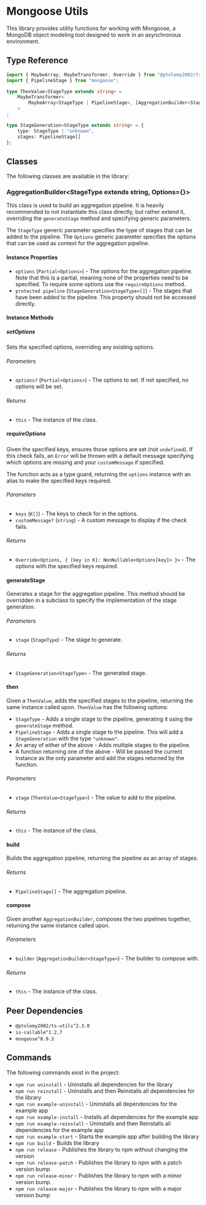 # Mongoose Utils
This library provides utility functions for working with Mongoose, a MongoDB object modeling tool designed to work in an asynchronous environment.

## Type Reference
```typescript
import { MaybeArray, MaybeTransformer, Override } from "@ptolemy2002/ts-utils";
import { PipelineStage } from "mongoose";

type ThenValue<StageType extends string> =
    MaybeTransformer<
        MaybeArray<StageType | PipelineStage>, [AggregationBuilder<StageType>]
    >
;

type StageGeneration<StageType extends string> = {
    type: StageType | "unknown",
    stages: PipelineStage[]
};
```

## Classes
The following classes are available in the library:

### AggregationBuilder<StageType extends string, Options={}>
This class is used to build an aggregation pipeline. It is heavily recommended to not instantiate this class directly, but rather extend it, overriding the `generateStage` method and specifying generic parameters.

The `StageType` generic parameter specifies the type of stages that can be added to the pipeline. The `Options` generic parameter specifies the options that can be used as context for the aggregation pipeline.

#### Instance Properties
- `options` (`Partial<Options>`) - The options for the aggregation pipeline. Note that this is a partial, meaning none of the properties need to be specified. To require some options use the `requireOptions` method.
- `protected pipeline` (`StageGeneration<StageType>[]`) - The stages that have been added to the pipeline. This property should not be accessed directly.

#### Instance Methods
##### setOptions
Sets the specified options, overriding any existing options.

###### Parameters
- `options?` (`Partial<Options>`) - The options to set. If not specified, no options will be set.

###### Returns
- `this` - The instance of the class.

##### requireOptions<K extends keyof Options>
Given the specified keys, ensures those options are set (not `undefined`). If this check fails, an `Error` will be thrown with a default message specifying which options are missing and your `customMessage` if specified.

The function acts as a type guard, returning the `options` instance with an alias to make the specified keys required.

###### Parameters
- `keys` (`K[]`) - The keys to check for in the options.
- `customMessage?` (`string`) - A custom message to display if the check fails.

###### Returns
- `Override<Options, { [key in K]: NonNullable<Options[key]> }>` - The options with the specified keys required.

#### generateStage
Generates a stage for the aggregation pipeline. This method should be overridden in a subclass to specify the implementation of the stage generation.

###### Parameters
- `stage` (`StageType`) - The stage to generate.

###### Returns
- `StageGeneration<StageType>` - The generated stage.

#### then
Given a `ThenValue`, adds the specified stages to the pipeline, returning the same instance called upon. `ThenValue` has the following options:
- `StageType` - Adds a single stage to the pipeline, generating it using the `generateStage` method.
- `PipelineStage` - Adds a single stage to the pipeline. This will add a `StageGeneration` with the type `"unknown"`.
- An array of either of the above - Adds multiple stages to the pipeline.
- A function returning one of the above - Will be passed the current instance as the only parameter and add the stages returned by the function.

###### Parameters
- `stage` (`ThenValue<StageType>`) - The value to add to the pipeline.

###### Returns
- `this` - The instance of the class.

#### build
Builds the aggregation pipeline, returning the pipeline as an array of stages.

###### Returns
- `PipelineStage[]` - The aggregation pipeline.

#### compose
Given another `AggregationBuilder`, composes the two pipelines together, returning the same instance called upon.

###### Parameters
- `builder` (`AggregationBuilder<StageType>`) - The builder to compose with.

###### Returns
- `this` - The instance of the class.

## Peer Dependencies
- `@ptolemy2002/ts-utils^2.3.0`
- `is-callable^1.2.7`
- `mongoose^8.9.3`

## Commands
The following commands exist in the project:

- `npm run uninstall` - Uninstalls all dependencies for the library
- `npm run reinstall` - Uninstalls and then Reinstalls all dependencies for the library
- `npm run example-uninstall` - Uninstalls all dependencies for the example app
- `npm run example-install` - Installs all dependencies for the example app
- `npm run example-reinstall` - Uninstalls and then Reinstalls all dependencies for the example app
- `npm run example-start` - Starts the example app after building the library
- `npm run build` - Builds the library
- `npm run release` - Publishes the library to npm without changing the version
- `npm run release-patch` - Publishes the library to npm with a patch version bump
- `npm run release-minor` - Publishes the library to npm with a minor version bump
- `npm run release-major` - Publishes the library to npm with a major version bump